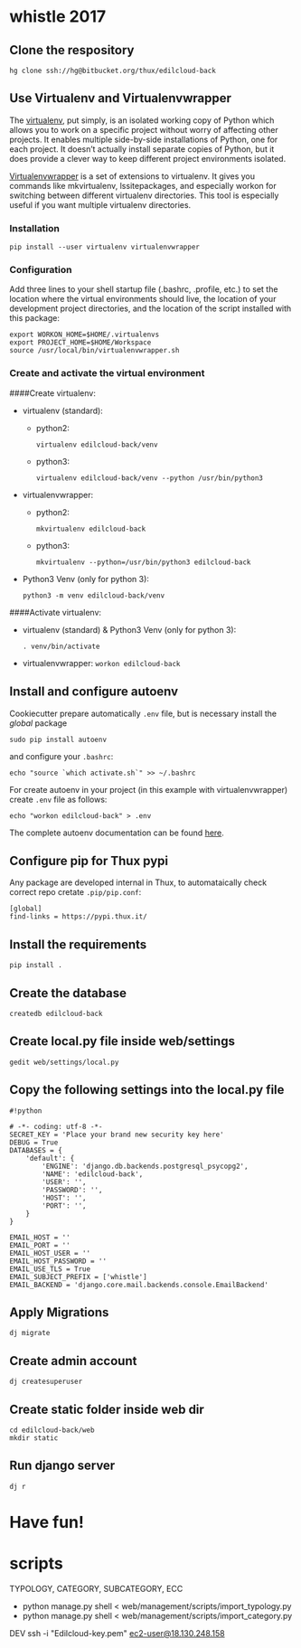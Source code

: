 # whistle 2017

## Clone the respository
```
hg clone ssh://hg@bitbucket.org/thux/edilcloud-back
```

## Use Virtualenv and Virtualenvwrapper

The [virtualenv](https://virtualenv.pypa.io/en/stable/), put simply, is an isolated working copy of Python which
allows you to work on a specific project without worry of affecting other projects. It enables multiple side-by-side installations of Python, one for each project. It doesn’t actually install separate copies of Python, but it does provide a clever way to keep different project environments isolated.

[Virtualenvwrapper](http://virtualenvwrapper.readthedocs.io/en/latest/install.html) is a set of extensions to virtualenv. It gives you commands like mkvirtualenv, lssitepackages, and especially workon for switching between different virtualenv directories. This tool is especially useful if you want multiple virtualenv directories.

### Installation

```
pip install --user virtualenv virtualenvwrapper
```

### Configuration

Add three lines to your shell startup file (.bashrc, .profile, etc.) to set the location where the virtual environments should live, the location of your development project directories, and the location of the script installed with this package:

```
export WORKON_HOME=$HOME/.virtualenvs
export PROJECT_HOME=$HOME/Workspace
source /usr/local/bin/virtualenvwrapper.sh
```

### Create and activate the virtual environment


####Create virtualenv:

 - virtualenv (standard):
	 - python2:

        `virtualenv edilcloud-back/venv`

     - python3:

        `virtualenv edilcloud-back/venv --python /usr/bin/python3`

 - virtualenvwrapper:
    - python2:

        `mkvirtualenv edilcloud-back`

    - python3:

        `mkvirtualenv --python=/usr/bin/python3 edilcloud-back`

 - Python3 Venv (only for python 3):

    `python3 -m venv edilcloud-back/venv`


####Activate virtualenv:

- virtualenv (standard) & Python3 Venv (only for python 3):

    `. venv/bin/activate`

- virtualenvwrapper:
    `workon edilcloud-back`

## Install and configure autoenv

Cookiecutter prepare automatically `.env` file, but is necessary install the *global* package

```
sudo pip install autoenv
```

and configure your `.bashrc`:
```
echo "source `which activate.sh`" >> ~/.bashrc
```
For create autoenv in your project (in this example with virtualenvwrapper) create `.env` file as follows:
```
echo "workon edilcloud-back" > .env
```

The complete autoenv documentation can be found [here](https://github.com/kennethreitz/autoenv).



## Configure pip for Thux pypi

Any package are developed internal in Thux, to automataically check correct repo cretate `.pip/pip.conf`:
```
[global]
find-links = https://pypi.thux.it/
```

## Install the requirements

```
pip install .
```

## Create the database

```
createdb edilcloud-back
```
## Create local.py file inside web/settings

```
gedit web/settings/local.py
```
## Copy the following settings into the local.py file

```
#!python

# -*- coding: utf-8 -*-
SECRET_KEY = 'Place your brand new security key here'
DEBUG = True
DATABASES = {
    'default': {
        'ENGINE': 'django.db.backends.postgresql_psycopg2',
        'NAME': 'edilcloud-back',
        'USER': '',
        'PASSWORD': '',
        'HOST': '',
        'PORT': '',
    }
}

EMAIL_HOST = ''
EMAIL_PORT = ''
EMAIL_HOST_USER = ''
EMAIL_HOST_PASSWORD = ''
EMAIL_USE_TLS = True
EMAIL_SUBJECT_PREFIX = ['whistle']
EMAIL_BACKEND = 'django.core.mail.backends.console.EmailBackend'
```

## Apply Migrations

```
dj migrate
```

## Create admin account

```
dj createsuperuser
```

## Create static folder inside web dir

```
cd edilcloud-back/web
mkdir static

```

## Run django server

```
dj r
```

# Have fun!


# scripts
TYPOLOGY, CATEGORY, SUBCATEGORY, ECC
- python manage.py shell < web/management/scripts/import_typology.py
- python manage.py shell < web/management/scripts/import_category.py

DEV ssh -i "Edilcloud-key.pem" ec2-user@18.130.248.158